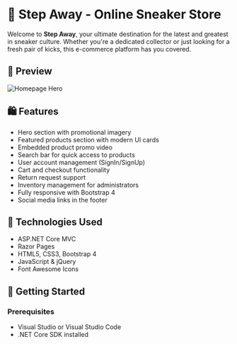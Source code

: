 # 👟 Step Away - Online Sneaker Store

Welcome to **Step Away**, your ultimate destination for the latest and greatest in sneaker culture. Whether you're a dedicated collector or just looking for a fresh pair of kicks, this e-commerce platform has you covered.

## 📸 Preview

![Homepage Hero](css/images/Grey%20The%20Stories%20of%20Our%20Hero%20Youtube%20Thumbnail.png)

## 🛍 Features

- Hero section with promotional imagery
- Featured products section with modern UI cards
- Embedded product promo video
- Search bar for quick access to products
- User account management (SignIn/SignUp)
- Cart and checkout functionality
- Return request support
- Inventory management for administrators
- Fully responsive with Bootstrap 4
- Social media links in the footer

## 🔧 Technologies Used

- ASP.NET Core MVC
- Razor Pages
- HTML5, CSS3, Bootstrap 4
- JavaScript & jQuery
- Font Awesome Icons

## 🚀 Getting Started

### Prerequisites

- Visual Studio or Visual Studio Code
- .NET Core SDK installed

